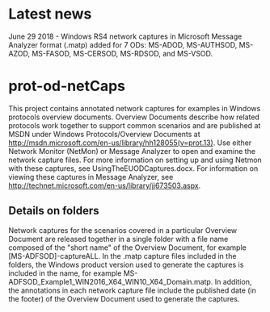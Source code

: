 # Latest news
June 29 2018 - Windows RS4 network captures in Microsoft Message Analyzer format (.matp) added for 7 ODs: MS-ADOD, MS-AUTHSOD, 
MS-AZOD, MS-FASOD, MS-CERSOD, MS-RDSOD, and MS-VSOD.

# prot-od-netCaps
This project contains annotated network captures for examples in Windows protocols overview documents. 
Overview Documents describe how related protocols work together to support common scenarios and are published at MSDN under 
Windows Protocols/Overview Documents at http://msdn.microsoft.com/en-us/library/hh128055(v=prot.13). 
Use either Network Monitor (NetMon) or Message Analyzer to open and examine the network capture files. 
For more information on setting up and using Netmon with these captures, see  UsingTheEUODCaptures.docx. 
For information on viewing these captures in Message Analyzer, see http://technet.microsoft.com/en-us/library/jj673503.aspx.

## Details on folders
Network captures for the scenarios covered in a particular Overview Document are released together in a single folder with a 
file name composed of the "short name" of the Overview Document, for example [MS-ADFSOD]-captureALL. 
In the .matp capture files included in the folders, the Windows product version used to generate the captures is included in the name, 
for example MS-ADFSOD_Example1_WIN2016_X64_WIN10_X64_Domain.matp. 
In addition, the annotations in each network capture file include the published date (in the footer) of the Overview Document used to 
generate the captures.
